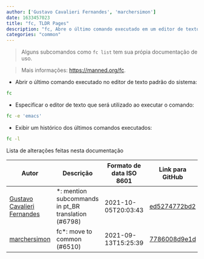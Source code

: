 ```yaml
---
author: ['Gustavo Cavalieri Fernandes', 'marchersimon']
date: 1633457023
title: "fc, TLDR Pages"
description: "fc, Abre o último comando executado em um editor de texto."
categories: "common"
---
```

> Alguns subcomandos como `fc list` tem sua própia documentação de uso.

> Mais informações: <https://manned.org/fc>.

- Abrir o último comando executado no editor de texto padrão do sistema:

```bash
fc
```

- Especificar o editor de texto que será utilizado ao executar o comando:

```bash
fc -e 'emacs'
```

- Exibir um histórico dos últimos comandos executados:

```bash
fc -l
```
Lista de alterações feitas nesta documentação


Autor | Descrição | Formato de data ISO 8601 | Link para GitHub
------|-----|-----|-----
[Gustavo Cavalieri Fernandes](mailto:gugacavalieri@gmail.com) | *: mention subcommands in pt_BR translation (#6798) | 2021-10-05T20:03:43 | [ed5274772bd2](https://github.com/tldr-pages/tldr/commit/ed5274772bd2b09eb465abfd4e132f47048783a2)
[marchersimon](mailto:50295997+marchersimon@users.noreply.github.com) | fc*: move to common (#6510) | 2021-09-13T15:25:39 | [7786008d9e1d](https://github.com/tldr-pages/tldr/commit/7786008d9e1d2b3ffa31c3e95ac0127e42466190)

